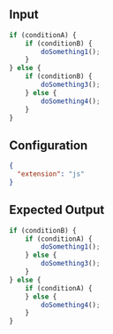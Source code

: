 
## Input
```javascript input
if (conditionA) {
    if (conditionB) {
        doSomething1();
    }
} else {
    if (conditionB) {
        doSomething3();
    } else {
        doSomething4();
    }
}
```

## Configuration
```json configuration
{
  "extension": "js"
}
```

## Expected Output
```javascript expected output
if (conditionB) {
    if (conditionA) {
        doSomething1();
    } else {
        doSomething3();
    }
} else {
    if (conditionA) {
    } else {
        doSomething4();
    }
}
```
